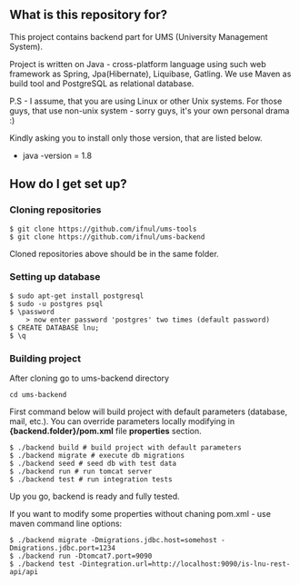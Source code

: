 ## What is this repository for?

This project contains backend part for UMS (University Management System).

Project is written on Java - cross-platform language using such web framework as Spring, Jpa(Hibernate), Liquibase, Gatling. We use Maven as build tool and PostgreSQL as relational database.

P.S - I assume, that you are using Linux or other Unix systems. For those guys, that use non-unix system - sorry guys, it's your own personal drama :)

Kindly asking you to install only those version, that are listed below.

* java -version = 1.8

## How do I get set up?

### Cloning repositories

```
$ git clone https://github.com/ifnul/ums-tools
$ git clone https://github.com/ifnul/ums-backend
```

Cloned repositories above should be in the same folder.

### Setting up database

```
$ sudo apt-get install postgresql
$ sudo -u postgres psql
$ \password
	> now enter password 'postgres' two times (default password)
$ CREATE DATABASE lnu;
$ \q
```

### Building project

After cloning go to ums-backend directory

```
cd ums-backend
```

First command below will build project with default parameters (database, mail, etc.). 
You can override parameters locally modifying in **{backend.folder}/pom.xml** file **properties** section.

```
$ ./backend build # build project with default parameters
$ ./backend migrate # execute db migrations
$ ./backend seed # seed db with test data
$ ./backend run # run tomcat server 
$ ./backend test # run integration tests 
```
Up you go, backend is ready and fully tested.


If you want to modify some properties without chaning pom.xml - use maven command line options: 

```
$ ./backend migrate -Dmigrations.jdbc.host=somehost -Dmigrations.jdbc.port=1234
$ ./backend run -Dtomcat7.port=9090
$ ./backend test -Dintegration.url=http://localhost:9090/is-lnu-rest-api/api
```
